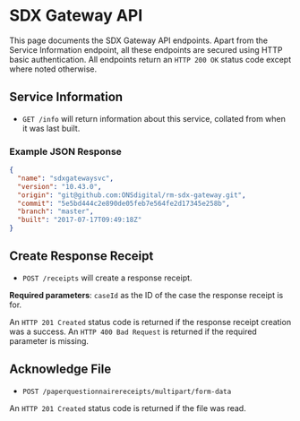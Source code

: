 # SDX Gateway API
This page documents the SDX Gateway API endpoints. Apart from the Service Information endpoint, all these endpoints are secured using HTTP basic authentication. All endpoints return an `HTTP 200 OK` status code except where noted otherwise.

## Service Information
* `GET /info` will return information about this service, collated from when it was last built.

### Example JSON Response
```json
{
  "name": "sdxgatewaysvc",
  "version": "10.43.0",
  "origin": "git@github.com:ONSdigital/rm-sdx-gateway.git",
  "commit": "5e5bd444c2e890de05feb7e564fe2d17345e258b",
  "branch": "master",
  "built": "2017-07-17T09:49:18Z"
}
```

## Create Response Receipt
* `POST /receipts` will create a response receipt.

**Required parameters**: `caseId` as the ID of the case the response receipt is for.

An `HTTP 201 Created` status code is returned if the response receipt creation was a success. An `HTTP 400 Bad Request` is returned if the required parameter is missing.

## Acknowledge File
* `POST /paperquestionnairereceipts/multipart/form-data`

An `HTTP 201 Created` status code is returned if the file was read.